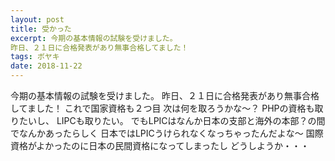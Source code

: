 ```yaml
---
layout: post
title: 受かった
excerpt: 今期の基本情報の試験を受けました。
昨日、２１日に合格発表があり無事合格してました！
tags: ボヤキ
date: 2018-11-22
---
```


今期の基本情報の試験を受けました。
昨日、２１日に合格発表があり無事合格してました！
これで国家資格も２つ目
次は何を取ろうかな～？
PHPの資格も取りたいし、
LIPCも取りたい。
でもLPICはなんか日本の支部と海外の本部？の間でなんかあったらしく
日本ではLPICうけられなくなっちゃったんだよな～
国際資格がよかったのに日本の民間資格になってしまったし
どうしようか・・・
